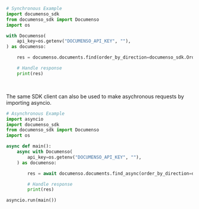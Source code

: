 <!-- Start SDK Example Usage [usage] -->
```python
# Synchronous Example
import documenso_sdk
from documenso_sdk import Documenso
import os

with Documenso(
    api_key=os.getenv("DOCUMENSO_API_KEY", ""),
) as documenso:

    res = documenso.documents.find(order_by_direction=documenso_sdk.OrderByDirection.DESC)

    # Handle response
    print(res)
```

</br>

The same SDK client can also be used to make asychronous requests by importing asyncio.
```python
# Asynchronous Example
import asyncio
import documenso_sdk
from documenso_sdk import Documenso
import os

async def main():
    async with Documenso(
        api_key=os.getenv("DOCUMENSO_API_KEY", ""),
    ) as documenso:

        res = await documenso.documents.find_async(order_by_direction=documenso_sdk.OrderByDirection.DESC)

        # Handle response
        print(res)

asyncio.run(main())
```
<!-- End SDK Example Usage [usage] -->